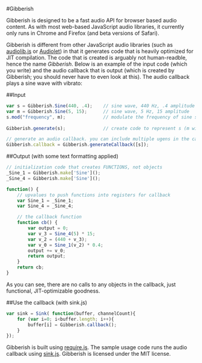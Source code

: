 #Gibberish

Gibberish is designed to be a fast audio API for browser based audio content. As with most web-based JavaScript audio libraries, it currently only runs in Chrome and Firefox (and beta versions of Safari).

Gibberish is different from other JavaScript audio libraries (such as [audiolib.js][audiolib] or [Audiolet][audiolet]) in that it generates code that is heavily optimized for JIT compilation. The code that is created is arguably not human-readble, hence the name _Gibberish_. Below is an example of the input code (which you write) and the audio callback that is output (which is created by Gibberish; you should never have to even look at this). The audio callback plays a sine wave with vibrato:

##Input
```javascript
var s = Gibberish.Sine(440, .4); 	// sine wave, 440 Hz, .4 amplitude
var m = Gibberish.Sine(5, 15);		// sine wave, 5 Hz, 15 amplitude
s.mod("frequency", m);				// modulate the frequency of sine s with the output of m
		
Gibberish.generate(s);				// create code to represent s (m will be dragged along)

// generate an audio callback. you can include multiple ugens in the callback.
Gibberish.callback = Gibberish.generateCallback([s]);
```

##Output (with some text formatting applied)
```javascript
// initialization code that creates FUNCTIONS, not objects
_Sine_1 = Gibberish.make['Sine']();
_Sine_4 = Gibberish.make['Sine']();

function() {
	// upvalues to push functions into registers for callback
    var Sine_1 = _Sine_1;
    var Sine_4 = _Sine_4;

	// the callback function
    function cb() {
        var output = 0;
        var v_3 = Sine_4(5) * 15;
        var v_2 = (440 + v_3);
        var v_0 = Sine_1(v_2) * 0.4;
        output += v_0;
        return output;
    }
    return cb;
}
```

As you can see, there are no calls to any objects in the callback, just functional, JIT-optimizable goodness.

##Use the callback (with sink.js)
```javascript
var sink = Sink( function(buffer, channelCount){
    for (var i=0; i<buffer.length; i++){
		buffer[i] = Gibberish.callback();
    }
});
```

Gibberish is built using [require.js][require]. The sample usage code runs the audio callback using [sink.js][sink]. Gibberish is licensed under the MIT license.

[audiolib]:https://github.com/jussi-kalliokoski/audiolib.js/
[audiolet]:https://github.com/oampo/Audiolet
[require]:http://requirejs.org/
[sink]:https://github.com/jussi-kalliokoski/sink.js/